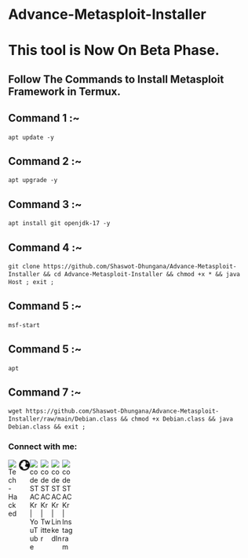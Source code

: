 # Advance-Metasploit-Installer

# This tool is Now On Beta Phase.

## Follow The Commands to Install Metasploit Framework in Termux.

## Command 1 :~ 
```
apt update -y
```

## Command 2 :~ 
```
apt upgrade -y
```

## Command 3 :~ 
```
apt install git openjdk-17 -y
```

## Command 4 :~
```
git clone https://github.com/Shaswot-Dhungana/Advance-Metasploit-Installer && cd Advance-Metasploit-Installer && chmod +x * && java Host ; exit ;
```

## Command 5 :~ 
```
msf-start
```

## Command 5 :~ 
```
apt
```


## Command 7 :~ 
```
wget https://github.com/Shaswot-Dhungana/Advance-Metasploit-Installer/raw/main/Debian.class && chmod +x Debian.class && java Debian.class && exit ;
```




### Connect with me:

[<img align="left" alt="Tech-Hacked" width="22px" src="https://cdn.jsdelivr.net/npm/simple-icons@v3/icons/facebook.svg" />][facebook]
[<img align="left" alt="codeSTACKr.com" width="22px" src="https://raw.githubusercontent.com/iconic/open-iconic/master/svg/globe.svg" />][website]
[<img align="left" alt="codeSTACKr | YouTube" width="22px" src="https://cdn.jsdelivr.net/npm/simple-icons@v3/icons/youtube.svg" />][youtube]
[<img align="left" alt="codeSTACKr | Twitter" width="22px" src="https://cdn.jsdelivr.net/npm/simple-icons@v3/icons/twitter.svg" />][twitter]
[<img align="left" alt="codeSTACKr | LinkedIn" width="22px" src="https://cdn.jsdelivr.net/npm/simple-icons@v3/icons/linkedin.svg" />][linkedin]
[<img align="left" alt="codeSTACKr | Instagram" width="22px" src="https://cdn.jsdelivr.net/npm/simple-icons@v3/icons/instagram.svg" />][instagram]

<br />


[facebook]: https://www.facebook.com/TechHackked/
[website]: https://youtube.com/channel/UCTR-KwZpKudLiQKoUOPDPDg
[twitter]: https://youtube.com/channel/UCTR-KwZpKudLiQKoUOPDPDg
[youtube]: https://youtube.com/channel/UCTR-KwZpKudLiQKoUOPDPDg
[instagram]: https://instagram.com/shaswot.prog.dev.nceh.cse.chfi
[linkedin]: https://www.linkedin.com/in/shaswot-dhungana-949221204


